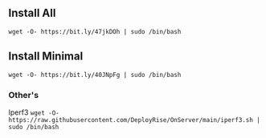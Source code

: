 ## Install All

```wget -O- https://bit.ly/47jkDOh | sudo /bin/bash```

## Install Minimal

```wget -O- https://bit.ly/40JNpFg | sudo /bin/bash```

### Other's

Iperf3
```wget -O- https://raw.githubusercontent.com/DeployRise/OnServer/main/iperf3.sh | sudo /bin/bash```
